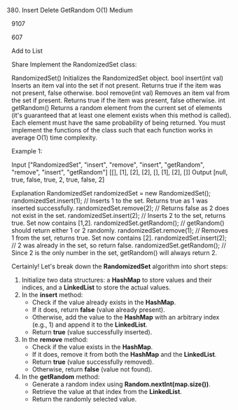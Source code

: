 380. Insert Delete GetRandom O(1)
Medium

9107

607

Add to List

Share
Implement the RandomizedSet class:

RandomizedSet() Initializes the RandomizedSet object.
bool insert(int val) Inserts an item val into the set if not present. Returns true if the item was not present, false otherwise.
bool remove(int val) Removes an item val from the set if present. Returns true if the item was present, false otherwise.
int getRandom() Returns a random element from the current set of elements (it's guaranteed that at least one element exists when this method is called). Each element must have the same probability of being returned.
You must implement the functions of the class such that each function works in average O(1) time complexity.

 

Example 1:

Input
["RandomizedSet", "insert", "remove", "insert", "getRandom", "remove", "insert", "getRandom"]
[[], [1], [2], [2], [], [1], [2], []]
Output
[null, true, false, true, 2, true, false, 2]

Explanation
RandomizedSet randomizedSet = new RandomizedSet();
randomizedSet.insert(1); // Inserts 1 to the set. Returns true as 1 was inserted successfully.
randomizedSet.remove(2); // Returns false as 2 does not exist in the set.
randomizedSet.insert(2); // Inserts 2 to the set, returns true. Set now contains [1,2].
randomizedSet.getRandom(); // getRandom() should return either 1 or 2 randomly.
randomizedSet.remove(1); // Removes 1 from the set, returns true. Set now contains [2].
randomizedSet.insert(2); // 2 was already in the set, so return false.
randomizedSet.getRandom(); // Since 2 is the only number in the set, getRandom() will always return 2.




Certainly! Let's break down the **RandomizedSet** algorithm into short steps:

1. Initialize two data structures: a **HashMap** to store values and their indices, and a **LinkedList** to store the actual values.
2. In the **insert** method:
    - Check if the value already exists in the **HashMap**.
    - If it does, return **false** (value already present).
    - Otherwise, add the value to the **HashMap** with an arbitrary index (e.g., 1) and append it to the **LinkedList**.
    - Return **true** (value successfully inserted).
3. In the **remove** method:
    - Check if the value exists in the **HashMap**.
    - If it does, remove it from both the **HashMap** and the **LinkedList**.
    - Return **true** (value successfully removed).
    - Otherwise, return **false** (value not found).
4. In the **getRandom** method:
    - Generate a random index using **Random.nextInt(map.size())**.
    - Retrieve the value at that index from the **LinkedList**.
    - Return the randomly selected value.

